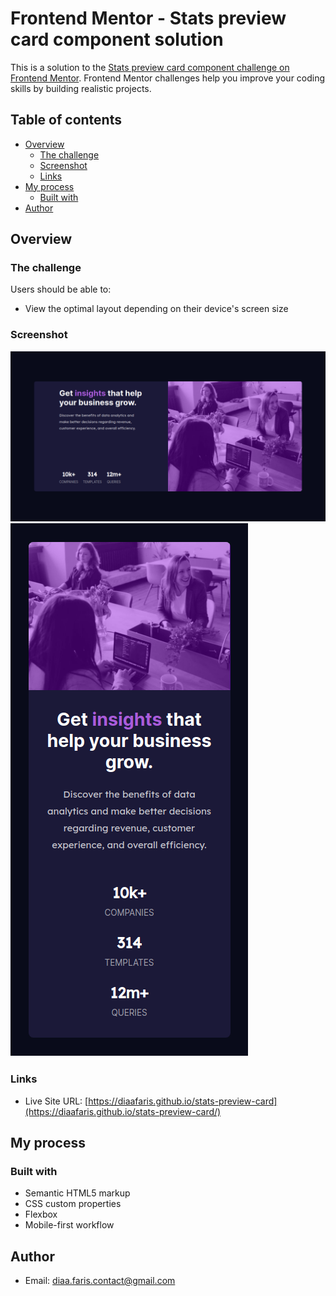 # Frontend Mentor - Stats preview card component solution

This is a solution to the [Stats preview card component challenge on Frontend Mentor](https://www.frontendmentor.io/challenges/stats-preview-card-component-8JqbgoU62). Frontend Mentor challenges help you improve your coding skills by building realistic projects. 

## Table of contents

  - [Overview](#overview)
    - [The challenge](#the-challenge)
    - [Screenshot](#screenshot)
    - [Links](#links)
  - [My process](#my-process)
    - [Built with](#built-with)
  - [Author](#author)

## Overview

### The challenge

Users should be able to:

- View the optimal layout depending on their device's screen size

### Screenshot

![](./screenshot-desktop.png)
![](./screenshot-mobile.png)

### Links

- Live Site URL: [https://diaafaris.github.io/stats-preview-card](https://diaafaris.github.io/stats-preview-card/)

## My process

### Built with

- Semantic HTML5 markup
- CSS custom properties
- Flexbox
- Mobile-first workflow

## Author

- Email: diaa.faris.contact@gmail.com
